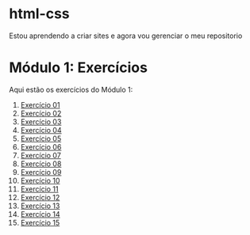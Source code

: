 # html-css

Estou aprendendo a criar sites e agora vou gerenciar o meu repositorio 

# Módulo 1: Exercícios

Aqui estão os exercícios do Módulo 1:

1. [Exercício 01](exercicios/modulo01/ex001/index.html)
2. [Exercício 02](exercicios/modulo01/ex002/index.html)
3. [Exercício 03](exercicios/modulo01/ex003/index.html)
4. [Exercício 04](exercicios/modulo01/ex004/index.html)
5. [Exercício 05](exercicios/modulo01/ex005/index.html)
6. [Exercício 06](exercicios/modulo01/ex006/index.html)
7. [Exercício 07](exercicios/modulo01/ex007/index.html)
8. [Exercício 08](exercicios/modulo01/ex008/index.html)
9. [Exercício 09](exercicios/modulo01/ex009/index.html)
10. [Exercício 10](exercicios/modulo01/ex010/index.html)
11. [Exercício 11](exercicios/modulo01/ex011/index.html)
12. [Exercício 12](exercicios/modulo01/ex012/index.html)
13. [Exercício 13](exercicios/modulo01/ex013/index.html)
14. [Exercício 14](exercicios/modulo01/ex014/index.html)
15. [Exercício 15](exercicios/modulo01/ex015/index.html)
